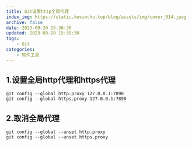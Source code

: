 ```yaml
---
title: Git设置http全局代理
index_img: https://static.kevinchu.top/blog/assets/img/cover_014.jpeg
archive: false
date: 2023-09-20 15:38:30
updated: 2023-09-20 15:38:30
tags:
    - Git
categories:
    - 软件工具
---
```


## 1.设置全局http代理和https代理
```shell
git config --global http.proxy 127.0.0.1:7890
git config --global https.proxy 127.0.0.1:7890
```


## 2.取消全局代理
```shell
git config --global --unset http.proxy
git config --global --unset https.proxy
```